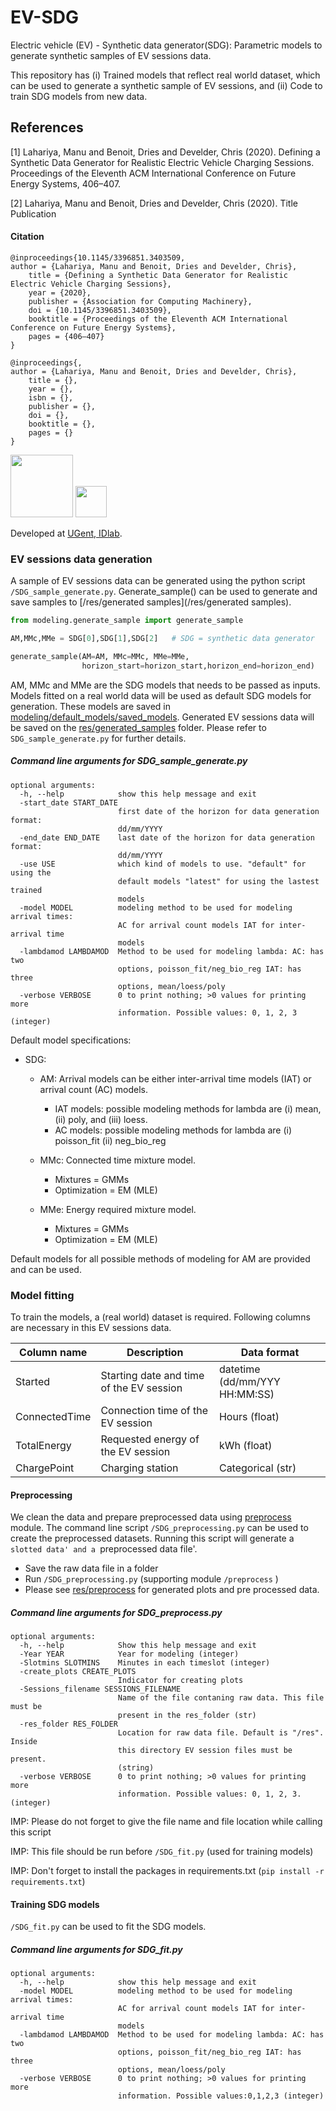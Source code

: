 # EV-SDG
Electric vehicle (EV) - Synthetic data generator(SDG): Parametric models to generate synthetic samples of EV sessions data.
 
This repository has
(i) Trained models that reflect real world dataset, which can be used to generate a synthetic sample of EV sessions, and
(ii) Code to train SDG models from new data.

## References
<a id="1">[1]</a> 
Lahariya, Manu and Benoit, Dries and Develder, Chris (2020). 
Defining a Synthetic Data Generator for Realistic Electric Vehicle Charging Sessions. 
Proceedings of the Eleventh ACM International Conference on Future Energy Systems, 406–407.

<a id="1">[2]</a> 
Lahariya, Manu and Benoit, Dries and Develder, Chris (2020). 
Title
Publication

#### Citation
```
@inproceedings{10.1145/3396851.3403509,
author = {Lahariya, Manu and Benoit, Dries and Develder, Chris},
    title = {Defining a Synthetic Data Generator for Realistic Electric Vehicle Charging Sessions},
    year = {2020},
    publisher = {Association for Computing Machinery},
    doi = {10.1145/3396851.3403509},
    booktitle = {Proceedings of the Eleventh ACM International Conference on Future Energy Systems},
    pages = {406–407}
}

@inproceedings{,
author = {Lahariya, Manu and Benoit, Dries and Develder, Chris},
    title = {},
    year = {},
    isbn = {},
    publisher = {},
    doi = {},
    booktitle = {},
    pages = {}
}
```
<img src="https://idlab.technology/assets/img/logo.jpg" width="100"> <img src="https://styleguide.ugent.be/files/uploads/logo_UGent_EN_RGB_2400_kleur_witbg.png" width="50">

Developed at [UGent, IDlab](https://www.ugent.be/ea/idlab/en). 



### EV sessions data generation
A sample of EV sessions data can be generated using the python script `/SDG_sample_generate.py`. Generate_sample() can be used 
to generate and save samples to [/res/generated samples](/res/generated samples). 


```python
from modeling.generate_sample import generate_sample

AM,MMc,MMe = SDG[0],SDG[1],SDG[2]   # SDG = synthetic data generator

generate_sample(AM=AM, MMc=MMc, MMe=MMe,
                horizon_start=horizon_start,horizon_end=horizon_end)
```

AM, MMc and MMe are the SDG models that needs to be passed as inputs. 
Models fitted on a real world data will be used as default SDG models for generation.
These models are saved in [modeling/default_models/saved_models]([modeling/default_models/saved_models]). 
Generated EV sessions data will be saved on the [res/generated_samples]([res/generated_samples]) folder. Please refer to  `SDG_sample_generate.py` for further details. 

##### Command line arguments for SDG_sample_generate.py

```
optional arguments:
  -h, --help            show this help message and exit
  -start_date START_DATE
                        first date of the horizon for data generation format:
                        dd/mm/YYYY
  -end_date END_DATE    last date of the horizon for data generation format:
                        dd/mm/YYYY
  -use USE              which kind of models to use. "default" for using the
                        default models "latest" for using the lastest trained
                        models
  -model MODEL          modeling method to be used for modeling arrival times:
                        AC for arrival count models IAT for inter-arrival time
                        models
  -lambdamod LAMBDAMOD  Method to be used for modeling lambda: AC: has two
                        options, poisson_fit/neg_bio_reg IAT: has three
                        options, mean/loess/poly
  -verbose VERBOSE      0 to print nothing; >0 values for printing more
                        information. Possible values: 0, 1, 2, 3 (integer)

```


Default model specifications:

* SDG:
    * AM: Arrival models can be either inter-arrival time models (IAT) or arrival count (AC) models.
        * IAT models: possible modeling methods for lambda are (i) mean, (ii) poly, and (iii) loess.
        * AC models: possible modeling methods for lambda are (i) poisson_fit (ii) neg_bio_reg
        
    * MMc: Connected time mixture model.
        * Mixtures = GMMs
        * Optimization = EM (MLE)
    * MMe: Energy required mixture model.
        * Mixtures = GMMs
        * Optimization = EM (MLE)

Default models for all possible methods of modeling for AM are provided and can be used.

### Model fitting

To train the models, a (real world) dataset is required. Following columns are necessary in this EV sessions data.

Column name | Description | Data format
--- | --- | ---
Started | Starting date and time of the EV session | datetime (dd/mm/YYY HH:MM:SS)
ConnectedTime | Connection time of the EV session | Hours (float)
TotalEnergy | Requested energy of the EV session | kWh (float)
ChargePoint | Charging station | Categorical (str) 

#### Preprocessing

We clean the data and prepare preprocessed data using [preprocess](preprocess) module. 
The command line script `/SDG_preprocessing.py` can be used to create the preprocessed datasets. 
Running this script will generate a `slotted data' and a `preprocessed data file'. 

* Save the raw data file in a folder
* Run `/SDG_preprocessing.py` (supporting module `/preprocess` )
* Please see [res/preprocess](/res/preprocess) for generated plots and pre processed data.

##### Command line arguments for SDG_preprocess.py

```
optional arguments:
  -h, --help            Show this help message and exit
  -Year YEAR            Year for modeling (integer)
  -Slotmins SLOTMINS    Minutes in each timeslot (integer)
  -create_plots CREATE_PLOTS
                        Indicator for creating plots
  -Sessions_filename SESSIONS_FILENAME
                        Name of the file contaning raw data. This file must be
                        present in the res_folder (str)
  -res_folder RES_FOLDER
                        Location for raw data file. Default is "/res". Inside
                        this directory EV session files must be present. 
                        (string)
  -verbose VERBOSE      0 to print nothing; >0 values for printing more
                        information. Possible values: 0, 1, 2, 3. (integer)
```
 
IMP: Please do not forget to give the file name and file location while calling this script

IMP: This file should be run before `/SDG_fit.py` (used for training models)

IMP: Don't forget to install the packages in requirements.txt 
(`pip install -r requirements.txt`)
 
#### Training SDG models

`/SDG_fit.py` can be used to fit the SDG models. 

##### Command line arguments for SDG_fit.py
```
optional arguments:
  -h, --help            show this help message and exit
  -model MODEL          modeling method to be used for modeling arrival times:
                        AC for arrival count models IAT for inter-arrival time
                        models
  -lambdamod LAMBDAMOD  Method to be used for modeling lambda: AC: has two
                        options, poisson_fit/neg_bio_reg IAT: has three
                        options, mean/loess/poly
  -verbose VERBOSE      0 to print nothing; >0 values for printing more
                        information. Possible values:0,1,2,3 (integer)
```
